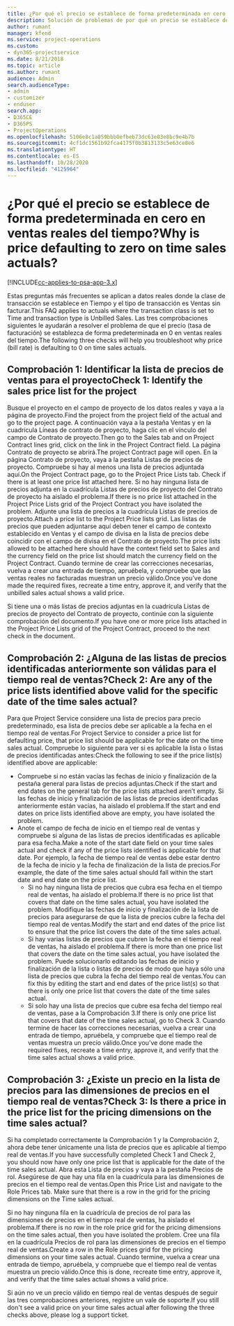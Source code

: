 ```yaml
---
title: ¿Por qué el precio se establece de forma predeterminada en cero en ventas reales del tiempo?
description: Solución de problemas de por qué un precio se establece de forma predeterminada en cero en ventas reales del tiempo.
author: rumant
manager: kfend
ms.service: project-operations
ms.custom:
- dyn365-projectservice
ms.date: 8/21/2018
ms.topic: article
ms.author: rumant
audience: Admin
search.audienceType:
- admin
- customizer
- enduser
search.app:
- D365CE
- D365PS
- ProjectOperations
ms.openlocfilehash: 5106e8c1a059bbb0efbeb73dc63e03e8bc9e4b7b
ms.sourcegitcommit: 4cf1dc1561b92fca4175f0b3813133c5e63ce8e6
ms.translationtype: HT
ms.contentlocale: es-ES
ms.lasthandoff: 10/28/2020
ms.locfileid: "4125964"
---
```

# <a name="why-is-price-defaulting-to-zero-on-time-sales-actuals"></a><span data-ttu-id="72b0c-103">¿Por qué el precio se establece de forma predeterminada en cero en ventas reales del tiempo?</span><span class="sxs-lookup"><span data-stu-id="72b0c-103">Why is price defaulting to zero on time sales actuals?</span></span>

[!INCLUDE[cc-applies-to-psa-app-3.x](../includes/cc-applies-to-psa-app-3x.md)]

<span data-ttu-id="72b0c-104">Estas preguntas más frecuentes se aplican a datos reales donde la clase de transacción se establece en Tiempo y el tipo de transacción es Ventas sin facturar.</span><span class="sxs-lookup"><span data-stu-id="72b0c-104">This FAQ applies to actuals where the transaction class is set to Time and transaction type is Unbilled Sales.</span></span> <span data-ttu-id="72b0c-105">Las tres comprobaciones siguientes le ayudarán a resolver el problema de que el precio (tasa de facturación) se establezca de forma predeterminada en 0 en ventas reales del tiempo.</span><span class="sxs-lookup"><span data-stu-id="72b0c-105">The following three checks will help you troubleshoot why price (bill rate) is defaulting to 0 on time sales actuals.</span></span>

## <a name="check-1-identify-the-sales-price-list-for-the-project"></a><span data-ttu-id="72b0c-106">Comprobación 1: Identificar la lista de precios de ventas para el proyecto</span><span class="sxs-lookup"><span data-stu-id="72b0c-106">Check 1: Identify the sales price list for the project</span></span>

<span data-ttu-id="72b0c-107">Busque el proyecto en el campo de proyecto de los datos reales y vaya a la página de proyecto.</span><span class="sxs-lookup"><span data-stu-id="72b0c-107">Find the project from the project field of the actual and go to the project page.</span></span> <span data-ttu-id="72b0c-108">A continuación vaya a la pestaña Ventas y en la cuadrícula Líneas de contrato de proyecto, haga clic en el vínculo del campo de Contrato de proyecto.</span><span class="sxs-lookup"><span data-stu-id="72b0c-108">Then go to the Sales tab and on Project Contract lines grid, click on the link in the Project Contract field.</span></span> <span data-ttu-id="72b0c-109">La página Contrato de proyecto se abrirá.</span><span class="sxs-lookup"><span data-stu-id="72b0c-109">The project Contract page will open.</span></span> <span data-ttu-id="72b0c-110">En la página Contrato de proyecto, vaya a la pestaña Listas de precios de proyecto. Compruebe si hay al menos una lista de precios adjuntada aquí.</span><span class="sxs-lookup"><span data-stu-id="72b0c-110">On the Project Contract page, go to the Project Price Lists tab. Check if there is at least one price list attached here.</span></span> <span data-ttu-id="72b0c-111">Si no hay ninguna lista de precios adjunta en la cuadrícula Listas de precios de proyecto del Contrato de proyecto ha aislado el problema.</span><span class="sxs-lookup"><span data-stu-id="72b0c-111">If there is no price list attached in the Project Price Lists grid of the Project Contract you have isolated the problem.</span></span> <span data-ttu-id="72b0c-112">Adjunte una lista de precios a la cuadrícula Listas de precios de proyecto.</span><span class="sxs-lookup"><span data-stu-id="72b0c-112">Attach a price list to the Project Price lists grid.</span></span> <span data-ttu-id="72b0c-113">Las listas de precios que pueden adjuntarse aquí deben tener el campo de contexto establecido en Ventas y el campo de divisa en la lista de precios debe coincidir con el campo de divisa en el Contrato de proyecto.</span><span class="sxs-lookup"><span data-stu-id="72b0c-113">The price lists allowed to be attached here should have the context field set to Sales and the currency field on the price list should match the currency field on the Project Contract.</span></span> <span data-ttu-id="72b0c-114">Cuando termine de crear las correcciones necesarias, vuelva a crear una entrada de tiempo, apruébela, y compruebe que las ventas reales no facturadas muestran un precio válido.</span><span class="sxs-lookup"><span data-stu-id="72b0c-114">Once you’ve done made the required fixes, recreate a time entry, approve it, and verify that the unbilled sales actual shows a valid price.</span></span> 

<span data-ttu-id="72b0c-115">Si tiene una o más listas de precios adjuntas en la cuadrícula Listas de precios de proyecto del Contrato de proyecto, continúe con la siguiente comprobación del documento.</span><span class="sxs-lookup"><span data-stu-id="72b0c-115">If you have one or more price lists attached in the Project Price Lists grid of the Project Contract, proceed to the next check in the document.</span></span>

## <a name="check-2-are-any-of-the-price-lists-identified-above-valid-for-the-specific-date-of-the-time-sales-actual"></a><span data-ttu-id="72b0c-116">Comprobación 2: ¿Alguna de las listas de precios identificadas anteriormente son válidas para el tiempo real de ventas?</span><span class="sxs-lookup"><span data-stu-id="72b0c-116">Check 2: Are any of the price lists identified above valid for the specific date of the time sales actual?</span></span>

<span data-ttu-id="72b0c-117">Para que Project Service considere una lista de precios para precio predeterminado, esa lista de precios debe ser aplicable a la fecha en el tiempo real de ventas.</span><span class="sxs-lookup"><span data-stu-id="72b0c-117">For Project Service to consider a price list for defaulting price, that price list should be applicable for the date on the time sales actual.</span></span> <span data-ttu-id="72b0c-118">Compruebe lo siguiente para ver si es aplicable la lista o listas de precios identificadas antes:</span><span class="sxs-lookup"><span data-stu-id="72b0c-118">Check the following to see if the price list(s) identified above are applicable:</span></span>
- <span data-ttu-id="72b0c-119">Compruebe si no están vacías las fechas de inicio y finalización de la pestaña general para listas de precios adjuntas.</span><span class="sxs-lookup"><span data-stu-id="72b0c-119">Check if the start and end dates on the general tab for the price lists attached aren’t empty.</span></span> <span data-ttu-id="72b0c-120">Si las fechas de inicio y finalización de las listas de precios identificadas anteriormente están vacías, ha aislado el problema.</span><span class="sxs-lookup"><span data-stu-id="72b0c-120">If the start and end dates on price lists identified above are empty, you have isolated the problem.</span></span> 
- <span data-ttu-id="72b0c-121">Anote el campo de fecha de inicio en el tiempo real de ventas y compruebe si alguna de las listas de precios identificadas es aplicable para esa fecha.</span><span class="sxs-lookup"><span data-stu-id="72b0c-121">Make a note of the start date field on your time sales actual and check if any of the price lists identified is applicable for that date.</span></span> <span data-ttu-id="72b0c-122">Por ejemplo, la fecha de tiempo real de ventas debe estar dentro de la fecha de inicio y la fecha de finalización de la lista de precios.</span><span class="sxs-lookup"><span data-stu-id="72b0c-122">For example, the date of the time sales actual should fall within the start date and end date on the price list.</span></span> 
    - <span data-ttu-id="72b0c-123">Si no hay ninguna lista de precios que cubra esa fecha en el tiempo real de ventas, ha aislado el problema.</span><span class="sxs-lookup"><span data-stu-id="72b0c-123">If there is no price list that covers that date on the time sales actual, you have isolated the problem.</span></span> <span data-ttu-id="72b0c-124">Modifique las fechas de inicio y finalización de la lista de precios para asegurarse de que la lista de precios cubre la fecha del tiempo real de ventas.</span><span class="sxs-lookup"><span data-stu-id="72b0c-124">Modify the start and end dates of the price list to ensure that the price list covers the date of the time sales actual.</span></span> 
    - <span data-ttu-id="72b0c-125">Si hay varias listas de precios que cubren la fecha en el tiempo real de ventas, ha aislado el problema.</span><span class="sxs-lookup"><span data-stu-id="72b0c-125">If there is more than one price list that covers the date on the time sales actual, you have isolated the problem.</span></span> <span data-ttu-id="72b0c-126">Puede solucionarlo editando las fechas de inicio y finalización de la lista o listas de precios de modo que haya sólo una lista de precios que cubra la fecha del tiempo real de ventas.</span><span class="sxs-lookup"><span data-stu-id="72b0c-126">You can fix this by editing the start and end dates of the price list(s) so that there is only one price list that covers the date of the time sales actual.</span></span> 
    - <span data-ttu-id="72b0c-127">Si solo hay una lista de precios que cubre esa fecha del tiempo real de ventas, pase a la Comprobación 3.</span><span class="sxs-lookup"><span data-stu-id="72b0c-127">If there is only one price list that covers that date of the time sales actual, go to Check 3.</span></span>
<span data-ttu-id="72b0c-128">Cuando termine de hacer las correcciones necesarias, vuelva a crear una entrada de tiempo, apruébela, y compruebe que el tiempo real de ventas muestra un precio válido.</span><span class="sxs-lookup"><span data-stu-id="72b0c-128">Once you’ve done made the required fixes, recreate a time entry, approve it, and verify that the time sales actual shows a valid price.</span></span>

## <a name="check-3-is-there-a-price-in-the-price-list-for-the-pricing-dimensions-on-the-time-sales-actual"></a><span data-ttu-id="72b0c-129">Comprobación 3: ¿Existe un precio en la lista de precios para las dimensiones de precios en el tiempo real de ventas?</span><span class="sxs-lookup"><span data-stu-id="72b0c-129">Check 3: Is there a price in the price list for the pricing dimensions on the time sales actual?</span></span>

<span data-ttu-id="72b0c-130">Si ha completado correctamente la Comprobación 1 y la Comprobación 2, ahora debe tener únicamente una lista de precios que es aplicable al tiempo real de ventas.</span><span class="sxs-lookup"><span data-stu-id="72b0c-130">If you have successfully completed Check 1 and Check 2, you should now have only one price list that is applicable for the date of the time sales actual.</span></span> <span data-ttu-id="72b0c-131">Abra esta Lista de precios y vaya a la pestaña Precios de rol. Asegúrese de que hay una fila en la cuadrícula para las dimensiones de precios en el tiempo real de ventas.</span><span class="sxs-lookup"><span data-stu-id="72b0c-131">Open this Price List and navigate to the Role Prices tab. Make sure that there is a row in the grid for the pricing dimensions on the Time sales actual.</span></span>

<span data-ttu-id="72b0c-132">Si no hay ninguna fila en la cuadrícula de precios de rol para las dimensiones de precios en el tiempo real de ventas, ha aislado el problema.</span><span class="sxs-lookup"><span data-stu-id="72b0c-132">If there is no row in the role price grid for the pricing dimensions on the time sales actual, then you have isolated the problem.</span></span> <span data-ttu-id="72b0c-133">Cree una fila en la cuadrícula Precios de rol para las dimensiones de precios en el tiempo real de ventas.</span><span class="sxs-lookup"><span data-stu-id="72b0c-133">Create a row in the Role prices grid for the pricing dimensions on your time sales actual.</span></span> <span data-ttu-id="72b0c-134">Cuando termine, vuelva a crear una entrada de tiempo, apruébela, y compruebe que el tiempo real de ventas muestra un precio válido.</span><span class="sxs-lookup"><span data-stu-id="72b0c-134">Once this is done, recreate time entry, approve it, and verify that the time sales actual shows a valid price.</span></span>

<span data-ttu-id="72b0c-135">Si aún no ve un precio válido en tiempo real de ventas después de seguir las tres comprobaciones anteriores, registre un vale de soporte.</span><span class="sxs-lookup"><span data-stu-id="72b0c-135">If you still don't see a valid price on your time sales actual after following the three checks above, please log a support ticket.</span></span> 

